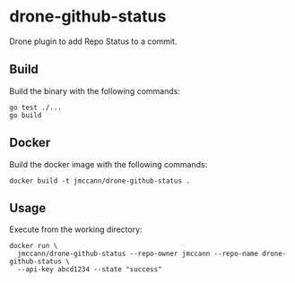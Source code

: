 # drone-github-status

Drone plugin to add Repo Status to a commit.

## Build

Build the binary with the following commands:

```
go test ./...
go build
```

## Docker

Build the docker image with the following commands:

```
docker build -t jmccann/drone-github-status .
```

## Usage

Execute from the working directory:

```
docker run \
  jmccann/drone-github-status --repo-owner jmccann --repo-name drone-github-status \
  --api-key abcd1234 --state "success"
```
